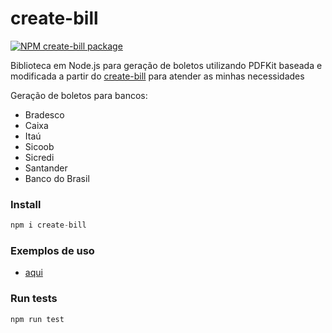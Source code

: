 # create-bill
<!-- [START badges] -->
[![NPM create-bill package](https://img.shields.io/npm/v/create-bill.svg)](https://npmjs.org/package/create-bill)
<!-- [END badges] -->

Biblioteca em Node.js para geração de boletos utilizando PDFKit baseada e modificada a partir do [create-bill](https://npmjs.org/package/create-bill) para atender as minhas necessidades

Geração de boletos para bancos:
- Bradesco
- Caixa
- Itaú
- Sicoob
- Sicredi
- Santander
- Banco do Brasil

### Install

```javascript
npm i create-bill
```
### Exemplos de uso

* [aqui](/examples)

### Run tests

```javascript
npm run test
```


